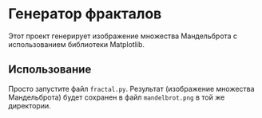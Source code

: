 # Генератор фракталов

Этот проект генерирует изображение множества Мандельброта с использованием библиотеки Matplotlib.

## Использование

Просто запустите файл `fractal.py`.  Результат (изображение множества Мандельброта) будет сохранен в файл `mandelbrot.png` в той же директории.

